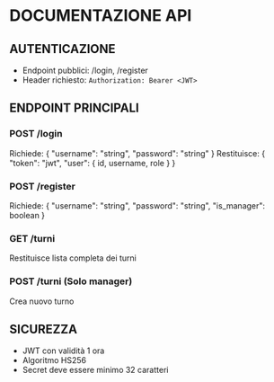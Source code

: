 # DOCUMENTAZIONE API

## AUTENTICAZIONE

- Endpoint pubblici: /login, /register
- Header richiesto: `Authorization: Bearer <JWT>`

## ENDPOINT PRINCIPALI

### POST /login

Richiede:
{ "username": "string", "password": "string" }
Restituisce:
{ "token": "jwt", "user": { id, username, role } }

### POST /register

Richiede:
{ "username": "string", "password": "string", "is_manager": boolean }

### GET /turni

Restituisce lista completa dei turni

### POST /turni (Solo manager)

Crea nuovo turno

## SICUREZZA

- JWT con validità 1 ora
- Algoritmo HS256
- Secret deve essere minimo 32 caratteri
